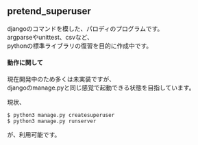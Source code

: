 ## pretend_superuser

djangoのコマンドを模した、パロディのプログラムです。  
argparseやunittest、csvなど、  
pythonの標準ライブラリの復習を目的に作成中です。  
  
#### 動作に関して

現在開発中のため多くは未実装ですが、  
djangoのmanage.pyと同じ感覚で起動できる状態を目指しています。  

現状、  
```
$ python3 manage.py createsuperuser  
$ python3 manage.py runserver
```
が、利用可能です。  
